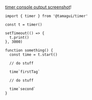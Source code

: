 [timer console output screenshot](./screen.png)!

```tsx
import { timer } from '@tamagui/timer'

const t = timer()

setTimeout(() => {
  t.print()
}, 3000)

function something() {
  const time = t.start()
  
  // do stuff
  
  time`firstTag`

  // do stuff

  time`second`
}
```
